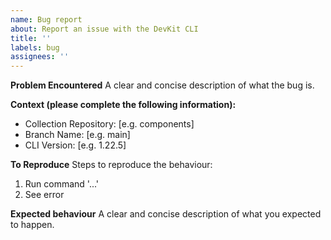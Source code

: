 ```yaml
---
name: Bug report
about: Report an issue with the DevKit CLI
title: ''
labels: bug
assignees: ''
---
```


**Problem Encountered**
A clear and concise description of what the bug is.

**Context (please complete the following information):**

- Collection Repository: [e.g. components]
- Branch Name: [e.g. main]
- CLI Version: [e.g. 1.22.5]

**To Reproduce**
Steps to reproduce the behaviour:

1. Run command '...'
2. See error

**Expected behaviour**
A clear and concise description of what you expected to happen.
